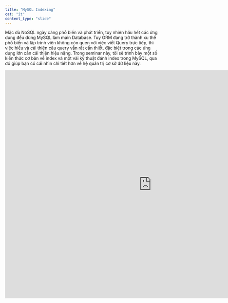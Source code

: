 ```yaml
---
title: "MySQL Indexing"
cat: "it"
content_type: "slide"
---
```


Mặc dù NoSQL ngày càng phổ biến và phát triển, tuy nhiên hầu hết các ứng dụng đều dùng MySQL làm main Database. Tuy ORM đang trở thành xu thế phổ biến và lập trình viên không còn quen với việc viết Query trực tiếp, thì việc hiểu và cải thiện câu query vẫn rất cần thiết, đặc biệt trong các ứng dụng lớn cần cải thiện hiệu nặng. Trong seminar này, tôi sẽ trình bày một số kiến thức cơ bản về index và một vài kỹ thuật đánh index trong MySQL, qua đó giúp bạn có cái nhìn chi tiết hơn về hệ quản trị cơ sở dữ liệu này.

<iframe src="https://docs.google.com/presentation/d/17JWECM2yqJGHApUH4W9oxK6xzvP4Ep3iFrClhX3mjEs/embed?start=false&loop=false&delayms=3000" frameborder="0" width="960" height="749" allowfullscreen="true" mozallowfullscreen="true" webkitallowfullscreen="true"></iframe>
